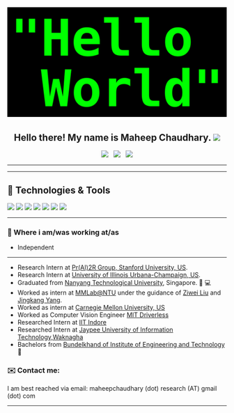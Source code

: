 

## ![Maheep Chaudhary's header](https://github.com/MaheepChaudhary/MaheepChaudhary/blob/main/images/1200px-HelloWorld.svg.png)
<h2 align="center">Hello there! My name is Maheep Chaudhary. <img src="https://raw.githubusercontent.com/MartinHeinz/MartinHeinz/master/wave.gif" width="30px"></h2>
<p align='center'>
<a href="https://maheepchaudhary.github.io/"><img height="30" src="https://avatars.githubusercontent.com/u/64949957?v=4"></a>&nbsp;&nbsp;
<a href="https://twitter.com/ChaudharyMaheep"><img height="30" src="https://p.kindpng.com/picc/s/412-4125052_twitter-logo-2017-png-transparent-png.png"></a>&nbsp;&nbsp;
<a href="https://www.linkedin.com/in/maheep-chaudhary-07a03617a/"><img height="30" src="https://cdn-icons-png.flaticon.com/512/174/174857.png"></a>
</p>
<div align='center'>
 

</div>

<!--<p align="center">I am an independent researcher, and have just graduated in Masters in Artificial Intelligence from Nanayang Technological University, Singapore.
</p>-->

---

<!---
## &#x270d; My Digital Garden 🌱


I am 

<span style="font-size: 0.9em">I am currently a Master's student in <a href="https://www.ntu.edu.sg/">NTU, Singapore</a> under the guidance <a href="https://www.ntu.edu.sg/scse/about-us/past-chairs/prof-ong-yew-soon">Prof. Ong Yee Soon</a> - <em>President's Chair Professor of Computer Science at the School of Computer Science and Engineering at Nanyang Technological University (NTU)</em>. Beside, that I am working with <a href="https://www.stanford.edu/">Stanford University</a> under the expert guidance of <a href="https://atticusg.github.io/">Dr. Atticus Geiger</a>. In this role, I am actively engaged in a research endeavor that delves into the intricacies of neural networks. My focus involves interventions employing causality as a tool to enhance interpretability and fortify the robustness of these neural networks. This experience has provided valuable insights into the inner workings of these systems and their potential applications in advancing the field.

<span style="font-size: 0.9em">Previously, I worked for 2 years under the guidance of <a href="https://scholar.google.com/citations?user=nZxJGeUAAAAJ&amp;hl=en" target="_blank">Mr. Haohan Wang</a>, Carnegie Mellon University, USA, where I wrote a survey on Trustworthiness in Machine Learning from Causal Perspective: <a href="https://arxiv.org/abs/2307.16851">Towards Trustworthy and Aligned Machine Learning: A Data-centric Survey with Causality Perspectives</a>. <em>You can access my latest work under preparation using this <a href="https://github.com/MaheepChaudhary/Causation-inComputerVision">link.</a></em>. Previously, I had worked with <a href="http://driverless.mit.edu/">MIT Driverless</a> on Self-Driving Car as Computer Vision Engineer and also participated in <a href="https://www.indyautonomouschallenge.com/">Indus Autonomous Challenge</a>. In addition to that I have also worked with <a href="https://scholar.google.co.in/citations?user=TBcGmiwAAAAJ&amp;hl=en">Dr. Shitala Prasad, A*star, Singapore</a> where I worked on Caption Generation using the MANN, which is currently being reviewed. Additionally, I have worked on <a href="https://arxiv.org/abs/2108.06206">Reminder Cum Recommendation System</a> under the guidance of <a href="https://scholar.google.co.in/citations?user=OR0yLJEAAAAJ&amp;hl=en" target="_blank">Prof. Chandresh Kumar Maurya</a>, IIT Indore which was successfully submitted to Cods-COMAD: ACM IKDD 2021. Besides that, I have also worked on the Recommendation Engine Research Project under <a href="https://scholar.google.co.in/citations?user=5kG-VWMAAAAJ&amp;hl=en">Prof. Mrityunjay Singh</a> (Funded by AICTE) in JUIT, Wagnakhat for one year and have submitted the paper in the Information Sciences journal. I have also been a <strong>winner</strong> in the <a href="https://www.sih.gov.in/">Smart India Hackathon</a>(World's Biggest Hackathon) solving the problem proposed by the <a href="https://bprd.nic.in/">Beaureau of Research and Development</a>(BPRD) regarding Facial Recognition. I have also been shortlisted by AICTE to represent India as <strong>Team Leader in ASEAN-India Hackathon</strong>, which was held between 11 ASEAN countries.
-->

---

## 🔧 Technologies & Tools
![](https://img.shields.io/badge/Code-Python-informational?style=flat&logo=python&logoColor=white&color=2bbc8a)
![](https://img.shields.io/badge/Code-Tensorflow-blue)
![](https://img.shields.io/badge/Code-Pytorch-blue)
![](https://img.shields.io/badge/Code-numpy-green)
![](https://img.shields.io/badge/Code-pandas-green)
![](https://img.shields.io/badge/Scrapping-Selenium-brightgreen)
![](https://img.shields.io/badge/Website-django-red)

---


### 💼 Where i am/was working at/as
- Independent
- ---
- Research Intern at [Pr(AI)2R Group, Stanford University, US](https://prair.group/research).
- Research Intern at [University of Illinois Urbana-Champaign, US](https://illinois.edu/).
- Graduated from [Nanyang Technological University](https://www.ntu.edu.sg/), Singapore. 💼 💻
- Worked as intern at [MMLab@NTU](https://www.mmlab-ntu.com/index.html) under the guidance of [Ziwei Liu](https://liuziwei7.github.io/) and [Jingkang Yang](https://jingkang50.github.io/). 
- Worked as intern at [Carnegie Mellon University, US](https://www.cmu.edu/) 
- Worked as Computer Vision Engineer [MIT Driverless](http://driverless.mit.edu/)
- Researched Intern at [IIT Indore](https://www.iiti.ac.in/) 
- Researched Intern at [Jaypee University of Information Technology,Waknagha](https://www.juit.ac.in/)
- Bachelors from [Bundelkhand of Institute of Engineering and Technology](http://bietjhs.ac.in/) 💼 


### ✉️ Contact me:
I am best reached via email: maheepchaudhary (dot) research (AT) gmail (dot) com 

---
<!--### 📫 Where to find me
- I am best reached via email: chaudhary (dot) maheep28 (AT) gmail (dot) com 
- [Twitter](https://twitter.com/stephenajulu) 🐤
- [LinkedIn](https://www.linkedin.com/in/maheep-chaudhary-07a03617a/) 👨💼
- [Blog](https://medium.com/@chaudhary.maheep28) 🤓💻
- [Instagram](https://www.instagram.com/maheepchaudhary/) 😎
-->




<!--
## Stargazers
[![Stargazers repo roster for @MaheepChaudhary/MaheepChaudhary](https://reporoster.com/stars/MaheepChaudhary/MaheepChaudhary)](https://github.com/MaheepChaudhary/MaheepChaudhary/stargazers)
-->

